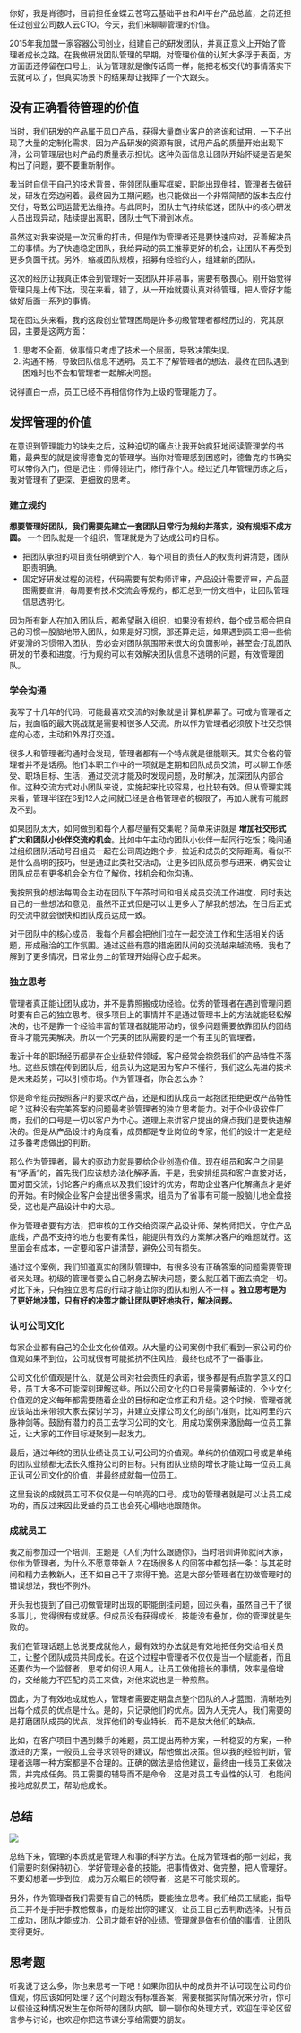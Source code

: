 你好，我是肖德时，目前担任金蝶云苍穹云基础平台和AI平台产品总监，之前还担任过创业公司数人云CTO。今天，我们来聊聊管理的价值。

2015年我加盟一家容器公司创业，组建自己的研发团队，并真正意义上开始了管理者成长之路。在我做研发团队管理的早期，对管理价值的认知大多浮于表面，方方面面还停留在口号上，认为管理就是像传话筒一样，能把老板交代的事情落实下去就可以了，但真实场景下的结果却让我摔了一个大跟头。

## 没有正确看待管理的价值

当时，我们研发的产品属于风口产品，获得大量商业客户的咨询和试用，一下子出现了大量的定制化需求，因为产品研发的资源有限，试用产品的质量开始出现下滑，公司管理层也对产品的质量表示担忧。这种负面信息让团队开始怀疑是否是架构出了问题，要不要重新制作。

我当时自信于自己的技术背景，带领团队重写框架，职能出现倒挂，管理者去做研发，研发在旁边闲着。最终因为工期问题，也只能做出一个非常简陋的版本去应付交付，导致公司运营无法维持。与此同时，团队士气持续低迷，团队中的核心研发人员出现异动，陆续提出离职，团队士气下滑到冰点。

虽然这对我来说是一次沉重的打击，但是作为管理者还是要快速应对，妥善解决员工的事情。为了快速稳定团队，我给异动的员工推荐更好的机会，让团队不再受到更多负面干扰。另外，缩减团队规模，招募有经验的人，组建新的团队。

这次的经历让我真正体会到管理好一支团队并非易事，需要有敬畏心。刚开始觉得管理只是上传下达，现在来看，错了，从一开始就要认真对待管理，把人管好才能做好后面一系列的事情。

现在回过头来看，我的这段创业管理困局是许多初级管理者都经历过的，究其原因，主要是这两方面：

1. 思考不全面，做事情只考虑了技术一个层面，导致决策失误。
2. 沟通不畅，导致团队信息不透明，员工不了解管理者的想法，最终在团队遇到困难时也不会和管理者一起解决问题。

说得直白一点，员工已经不再相信你作为上级的管理能力了。

## 发挥管理的价值

在意识到管理能力的缺失之后，这种迫切的痛点让我开始疯狂地阅读管理学的书籍，最典型的就是彼得德鲁克的管理学。当你对管理感到困惑时，德鲁克的书确实可以带你入门，但是记住：师傅领进门，修行靠个人。经过近几年管理历练之后，我对管理有了更深、更细致的思考。

### 建立规约

**想要管理好团队，我们需要先建立一套团队日常行为规约并落实，没有规矩不成方圆。** 一个团队就是一个组织，管理就是为了达成公司的目标。

- 把团队承担的项目责任明确到个人，每个项目的责任人的权责利讲清楚，团队职责明确。
- 固定好研发过程的流程，代码需要有架构师评审，产品设计需要评审，产品蓝图需要宣讲，每周要有技术交流会等规约，都汇总到一份文档中，让团队管理信息透明化。

因为所有新人在加入团队后，都希望融入组织，如果没有规约，每个成员都会把自己的习惯一股脑地带入团队，如果是好习惯，那还算走运，如果遇到员工把一些偷奸耍滑的习惯带入团队，势必会对团队氛围带来很大的负面影响，甚至会打乱团队研发的节奏和进度。行为规约可以有效解决团队信息不透明的问题，有效管理团队。

### 学会沟通

我写了十几年的代码，可能最喜欢交流的对象就是计算机屏幕了。可成为管理者之后，我面临的最大挑战就是需要和很多人交流。所以作为管理者必须放下社交恐惧症的心态，主动和外界打交道。

很多人和管理者沟通时会发现，管理者都有一个特点就是很能聊天。其实合格的管理者并不是话痨。他们本职工作中的一项就是定期和团队成员交流，可以聊工作感受、职场目标、生活，通过交流才能及时发现问题，及时解决，加深团队内部合作。这种交流方式对小团队来说，实施起来比较容易，也比较有效。但从管理实践来看，管理半径在6到12人之间就已经是合格管理者的极限了，再加人就有可能顾及不到。

如果团队太大，如何做到和每个人都尽量有交集呢？简单来讲就是 **增加社交形式扩大和团队小伙伴交流的机会**。比如中午主动约团队小伙伴一起同行吃饭；晚间通过组织团队活动号召组员一起在公司周边跑个步，拉近和成员的交际距离。看似不是什么高明的技巧，但是通过此类社交活动，让更多团队成员参与进来，确实会让团队成员有更多机会全方位了解你，找机会和你沟通。

我按照我的想法每周会主动在团队下午茶时间和相关成员交流工作进度，同时表达自己的一些想法和意见，虽然不正式但是可以让更多人了解我的想法，在日后正式的交流中就会很快和团队成员达成一致。

对于团队中的核心成员，我每个月都会把他们拉在一起交流工作和生活相关的话题，形成融洽的工作氛围。通过这些有意的措施团队间的交流越来越流畅。我也了解到了更多情况，日常业务上的管理开始得心应手起来。

### 独立思考

管理者真正能让团队成功，并不是靠照搬成功经验。优秀的管理者在遇到管理问题时要有自己的独立思考。很多项目上的事情并不是通过管理书上的方法就能轻松解决的，也不是靠一个经验丰富的管理者就能带动的，很多问题需要依靠团队的团结奋斗才能完美解决。所以一个完美的团队需要的是一个有主见的管理者。

我近十年的职场经历都是在企业级软件领域，客户经常会抱怨我们的产品特性不落地。这些反馈在传到团队后，组员认为这是因为客户不懂行，我们这么先进的技术是未来趋势，可以引领市场。作为管理者，你会怎么办？

你是命令组员按照客户的要求改产品，还是和团队成员一起抱团拒绝更改产品特性呢？这种没有完美答案的问题最考验管理者的独立思考能力。对于企业级软件厂商，我们的口号是一切以客户为中心。道理上来讲客户提出的痛点我们是要快速解决的。但是从产品设计的角度看，成员都是专业岗位的专家，他们的设计一定是经过多番考虑做出的判断。

那么作为管理者，最大的驱动力就是要给企业创造价值。现在组员和客户之间是有“矛盾”的，首先我们应该想办法化解矛盾。于是，我安排组员和客户直接对话，面对面交流，讨论客户的痛点以及我们设计的优势，帮助企业客户化解痛点才是好的开始。有时候企业客户会提出很多需求，组员为了省事有可能一股脑儿地全盘接受，这也是产品设计中的大忌。

作为管理者要有方法，把审核的工作交给资深产品设计师、架构师把关。守住产品底线，产品不支持的地方也要有柔性，能提供有效的方案解决客户的难题就行。这里面会有成本，一定要和客户讲清楚，避免公司有损失。

通过这个案例，我们知道真实的团队管理中，有很多没有正确答案的问题需要管理者来处理。初级的管理者要么自己躬身去解决问题，要么就压着下面去搞定一切。对比下来，只有独立思考后的行动才能让你的团队和别人不一样 **。独立思考是为了更好地决策，只有好的决策才能让团队更好地执行，解决问题。**

### 认可公司文化

每家企业都有自己的企业文化价值观。从大量的公司案例中我们看到一家公司的价值观如果不到位，公司就很有可能抵抗不住风险，最终也成不了一番事业。

公司文化价值观是什么，就是公司对社会责任的承诺，很多都是有点哲学意义的口号，员工大多不可能深刻理解这些。所以公司文化的口号是需要解读的，企业文化价值观的定义每年都需要随着企业的目标和定位修正和升级。这个时候，管理者就应该站出来带领大家去探讨学习，并建立支撑公司文化的部门准则，比如阿里的六脉神剑等。鼓励有潜力的员工去学习公司的文化，用成功案例来激励每一位员工靠近，让大家的工作目标凝聚到一起发力。

最后，通过年终的团队业绩让员工认可公司的价值观。单纯的价值观口号或是单纯的团队业绩都无法长久维持公司的目标。只有团队业绩的增长才能让每一位员工真正认可公司文化的价值，并最终成就每一位员工。

这里我说的成就员工可不仅仅是一句响亮的口号。成功的管理者就是可以让员工成功的，而反过来因此受益的员工也会死心塌地地跟随你。

### 成就员工

我之前参加过一个培训，主题是《人们为什么跟随你》，当时培训讲师就问大家，你作为管理者，为什么不愿意带新人？在场很多人的回答中都包括一条：与其花时间和精力去教新人，还不如自己干了来得干脆。这是大部分管理者在初做管理时的错误想法，我也不例外。

开头我也提到了自己初做管理时出现的职能倒挂问题，回过头看，虽然自己干了很多事儿，觉得很有成就感。但成员没有获得成长，技能没有叠加，你的管理就是失败的。

我们在管理话题上总说要成就他人，最有效的办法就是有效地把任务交给相关员工，让整个团队成员共同成长。在这个过程中管理者不仅仅是当一个赋能者，而且还要作为一个监督者，思考如何识人用人，让员工做他擅长的事情，效率是倍增的，交给能力不匹配的员工来做，对他来说也是一种煎熬。

因此，为了有效地成就他人，管理者需要定期盘点整个团队的人才蓝图，清晰地列出每个成员的优点是什么。是的，只记录他们的优点。因为人无完人，我们需要的是打磨团队成员的优点，发挥他们的专业特长，而不是放大他们的缺点。

比如，在客户项目中遇到棘手的难题，员工提出两种方案，一种稳妥的方案，一种激进的方案，一般员工会寻求领导的建议，帮他做出决策。但以我的经验判断，管理者选哪一种方案都是不合理的。正确的做法是给他建议，最终由一线员工来做决策，并完成任务。员工需要的辅导而不是命令，这是对员工专业性的认可，也能间接地成就员工，帮助他成长。

## **总结**

![](https://static001.geekbang.org/resource/image/67/47/67bc5ca2739e408d4419ec68f4325447.png?wh=1852x1070)

总结下来，管理的本质就是管理人和事的科学方法。在成为管理者的那一刻起，我们需要时刻保持初心，学好管理必备的技能，把事情做对、做完整，把人管理好。不要幻想着一步到位，成为万众瞩目的领导者，这是不可能实现的。

另外，作为管理者我们需要有自己的特质，要能独立思考。我们给员工赋能，指导员工并不是手把手教他做事，而是给出你的建议，让员工自己去判断选择。只有员工成功，团队才能成功，公司才能有好的业绩。管理就是做有价值的事情，让团队变得更好。

## 思考题

听我说了这么多，你也来思考一下吧！如果你团队中的成员并不认可现在公司的价值观，你应该如何处理？这个问题没有标准答案，需要根据实际情况来分析，你可以假设这种情况发生在你所带的团队内部，聊一聊你的处理方式，欢迎在评论区留言参与讨论，也欢迎你把这节课分享给需要的朋友。